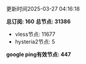 更新时间2025-03-27 04:16:18

**总订阅: 160**
**总节点: 31386**
- vless节点: 11677
- hysteria2节点: 5

**google ping有效节点: 447**

